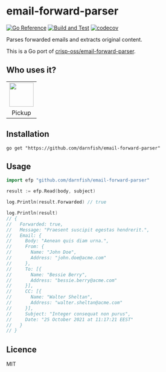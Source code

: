 # email-forward-parser
[![Go Reference](https://pkg.go.dev/badge/github.com/darnfish/email-forward-parser.svg)](https://pkg.go.dev/github.com/darnfish/email-forward-parser)
[![Build and Test](https://github.com/darnfish/email-forward-parser/actions/workflows/test.yml/badge.svg)](https://github.com/darnfish/email-forward-parser/actions/workflows/test.yml)
[![codecov](https://codecov.io/gh/darnfish/email-forward-parser/branch/main/graph/badge.svg?token=P8KQD92JZH)](https://codecov.io/gh/darnfish/email-forward-parser)

Parses forwarded emails and extracts original content.

This is a Go port of [crisp-oss/email-forward-parser](https://github.com/crisp-oss/email-forward-parser).

## Who uses it?

<table>
<tr>
<td align="center"><a href="https://pickupapp.io/"><img src="https://pickup.s3.darn.cloud/icons/256x256.png" height="64" /></a></td>
</tr>
<tr>
<td align="center">Pickup</td>
</tr>
</table>

## Installation
```
go get "https://github.com/darnfish/email-forward-parser"
```

## Usage
```go
import efp "github.com/darnfish/email-forward-parser"

result := efp.Read(body, subject)

log.Println(result.Forwarded) // true

log.Println(result)
// {
//   Forwarded: true,
//   Message: "Praesent suscipit egestas hendrerit.",
//   Email: {
//     Body: "Aenean quis diam urna.",
//     From: {
//       Name: "John Doe",
//       Address: "john.doe@acme.com"
//     },
//     To: [{
//       Name: "Bessie Berry",
//       Address: "bessie.berry@acme.com"
//     }],
//     CC: [{
//       Name: "Walter Sheltan",
//       Address: "walter.sheltan@acme.com"
//     }],
//     Subject: "Integer consequat non purus",
//     Date: "25 October 2021 at 11:17:21 EEST"
//   }
// }
```

## Licence
MIT
